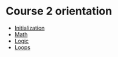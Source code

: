 # Course 2 orientation

* [Initialization](/courses/csintro2/orientation/initialization)
* [Math](/courses/csintro2/orientation/math)
* [Logic](/courses/csintro2/orientation/logic)
* [Loops](/courses/csintro2/orientation/loops)